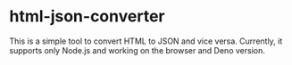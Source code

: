 # html-json-converter

This is a simple tool to convert HTML to JSON and vice versa.
Currently, it supports only Node.js and working on the browser and Deno version.
